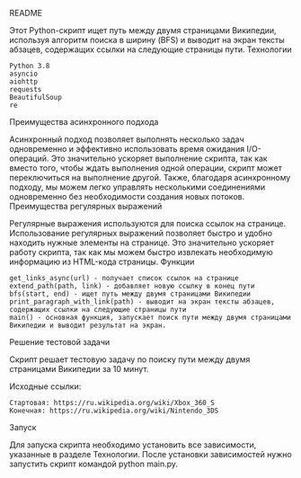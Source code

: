 README

Этот Python-скрипт ищет путь между двумя страницами Википедии, используя алгоритм поиска в ширину (BFS) и выводит на экран тексты абзацев, содержащих ссылки на следующие страницы пути.
Технологии

    Python 3.8
    asyncio
    aiohttp
    requests
    BeautifulSoup
    re


Преимущества асинхронного подхода

Асинхронный подход позволяет выполнять несколько задач одновременно и эффективно использовать время ожидания I/O-операций. Это значительно ускоряет выполнение скрипта, так как вместо того, чтобы ждать выполнения одной операции, скрипт может переключиться на выполнение другой. Также, благодаря асинхронному подходу, мы можем легко управлять несколькими соединениями одновременно без необходимости создания новых потоков.
Преимущества регулярных выражений

Регулярные выражения используются для поиска ссылок на странице. Использование регулярных выражений позволяет быстро и удобно находить нужные элементы на странице. Это значительно ускоряет работу скрипта, так как мы можем быстро извлекать необходимую информацию из HTML-кода страницы.
Функции

    get_links_async(url) - получает список ссылок на странице
    extend_path(path, link) - добавляет новую ссылку в конец пути
    bfs(start, end) - ищет путь между двумя страницами Википедии
    print_paragraph_with_link(path) - выводит на экран тексты абзацев, содержащих ссылки на следующие страницы пути
    main() - основная функция, запускает поиск пути между двумя страницами Википедии и выводит результат на экран.

Решение тестовой задачи

Скрипт решает тестовую задачу по поиску пути между двумя страницами Википедии за 10 минут.

Исходные ссылки:

    Стартовая: https://ru.wikipedia.org/wiki/Xbox_360_S
    Конечная: https://ru.wikipedia.org/wiki/Nintendo_3DS

Запуск

Для запуска скрипта необходимо установить все зависимости, указанные в разделе Технологии. После установки зависимостей нужно запустить скрипт командой python main.py.